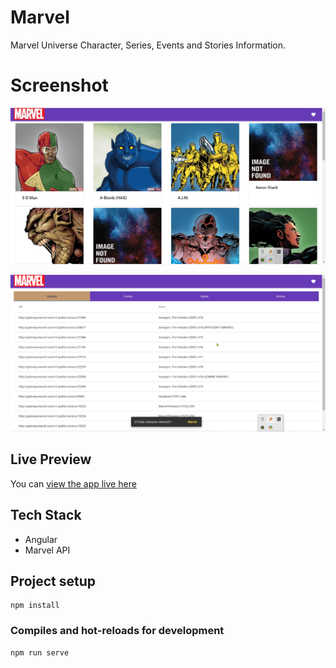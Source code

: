 # Marvel
Marvel Universe Character, Series, Events and Stories Information.
# Screenshot
![Img1](https://github.com/hraverkar/Marvel/blob/master/screenshot/msedge_KKCBemWPxd.jpg)

![Img2](https://github.com/hraverkar/Marvel/blob/master/screenshot/msedge_pPBrCDQm81.png)
## Live Preview

You can [view the app live here](https://marvelccd.herokuapp.com/)

## Tech Stack

* Angular
* Marvel API

## Project setup
```
npm install
```

### Compiles and hot-reloads for development
```
npm run serve
```
